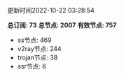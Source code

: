 更新时间2022-10-22 03:28:54

**总订阅: 73**
**总节点: 2007**
**有效节点: 757**
- ss节点: 469
- v2ray节点: 244
- trojan节点: 38
- ssr节点: 6
